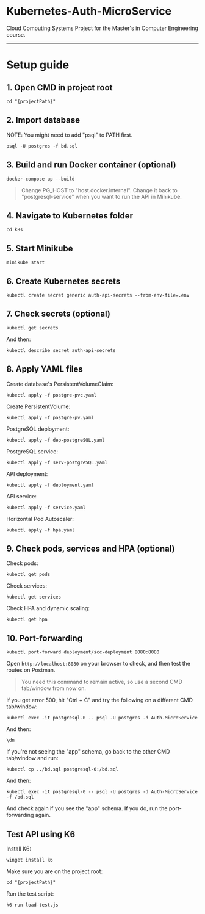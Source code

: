 # Kubernetes-Auth-MicroService
Cloud Computing Systems Project for the Master's in Computer Engineering course.

---

# Setup guide
## 1. Open CMD in project root
```
cd "{projectPath}"
```

## 2. Import database
NOTE: You might need to add "psql" to PATH first.
```
psql -U postgres -f bd.sql
```

## 3. Build and run Docker container (optional)

```
docker-compose up --build
```
>Change PG_HOST to "host.docker.internal". Change it back to "postgresql-service" when you want to run the API in Minikube.

## 4. Navigate to Kubernetes folder
```
cd k8s
```

## 5. Start Minikube
```
minikube start
```

## 6. Create Kubernetes secrets
```
kubectl create secret generic auth-api-secrets --from-env-file=.env
```

## 7. Check secrets (optional)
```
kubectl get secrets
```
And then:
```
kubectl describe secret auth-api-secrets
```

## 8. Apply YAML files
Create database's PersistentVolumeClaim:
```
kubectl apply -f postgre-pvc.yaml
```

Create PersistentVolume:
```
kubectl apply -f postgre-pv.yaml
```

PostgreSQL deployment:
```
kubectl apply -f dep-postgreSQL.yaml
```

PostgreSQL service:
```
kubectl apply -f serv-postgreSQL.yaml
```

API deployment:
```
kubectl apply -f deployment.yaml
```

API service:
```
kubectl apply -f service.yaml
```

Horizontal Pod Autoscaler:
```
kubectl apply -f hpa.yaml
```

## 9. Check pods, services and HPA (optional)
Check pods:
```
kubectl get pods
```

Check services:
```
kubectl get services
```

Check HPA and dynamic scaling:
```
kubectl get hpa
```

## 10. Port-forwarding
```
kubectl port-forward deployment/scc-deployment 8080:8080
```
Open ```http://localhost:8080``` on your browser to check, and then test the routes on Postman.

>You need this command to remain active, so use a second CMD tab/window from now on.

If you get error 500, hit "Ctrl + C" and try the following on a different CMD tab/window:
```
kubectl exec -it postgresql-0 -- psql -U postgres -d Auth-MicroService
```
And then:
```
\dn
```
If you're not seeing the "app" schema, go back to the other CMD tab/window and run:
```
kubectl cp ../bd.sql postgresql-0:/bd.sql
```
And then:
```
kubectl exec -it postgresql-0 -- psql -U postgres -d Auth-MicroService -f /bd.sql
```
And check again if you see the "app" schema. If you do, run the port-forwarding again.


## Test API using K6
Install K6:
```
winget install k6
```
Make sure you are on the project root:
```
cd "{projectPath}"
```
Run the test script:
```
k6 run load-test.js
```